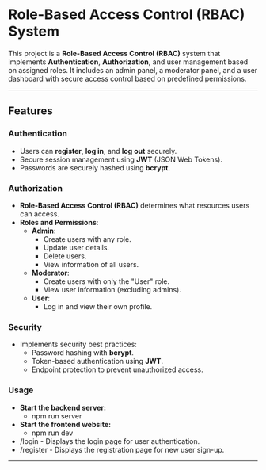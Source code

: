# Role-Based Access Control (RBAC) System

This project is a **Role-Based Access Control (RBAC)** system that implements **Authentication**, **Authorization**, and user management based on assigned roles. It includes an admin panel, a moderator panel, and a user dashboard with secure access control based on predefined permissions.

---

## **Features**

### **Authentication**
- Users can **register**, **log in**, and **log out** securely.
- Secure session management using **JWT** (JSON Web Tokens).
- Passwords are securely hashed using **bcrypt**.

### **Authorization**
- **Role-Based Access Control (RBAC)** determines what resources users can access.
- **Roles and Permissions**:
  - **Admin**:
    - Create users with any role.
    - Update user details.
    - Delete users.
    - View information of all users.
  - **Moderator**:
    - Create users with only the "User" role.
    - View user information (excluding admins).
  - **User**:
    - Log in and view their own profile.

### **Security**
- Implements security best practices:
  - Password hashing with **bcrypt**.
  - Token-based authentication using **JWT**.
  - Endpoint protection to prevent unauthorized access.

### **Usage**
- **Start the backend server:**
  - npm run server
- **Start the frontend website:**
  - npm run dev
- /login - Displays the login page for user authentication.
- /register - Displays the registration page for new user sign-up.

---
